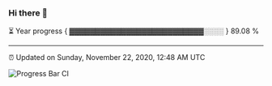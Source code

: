 ### Hi there 👋

⏳ Year progress { ▓▓▓▓▓▓▓▓▓▓▓▓▓▓▓▓▓▓▓▓▓▓▓▓▓▓░░░░ } 89.08 %

---

⏰ Updated on Sunday, November 22, 2020, 12:48 AM UTC

![Progress Bar CI](https://github.com/arthurbuhl/arthurbuhl/workflows/Progress%20Bar%20CI/badge.svg)
